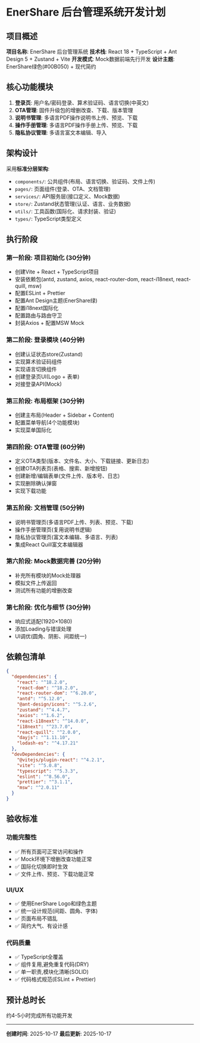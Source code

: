 # EnerShare 后台管理系统开发计划

## 项目概述

**项目名称**: EnerShare 后台管理系统
**技术栈**: React 18 + TypeScript + Ant Design 5 + Zustand + Vite
**开发模式**: Mock数据前端先行开发
**设计主题**: EnerShare绿色(#00B050) + 现代简约

## 核心功能模块

1. **登录页**: 用户名/密码登录、算术验证码、语言切换(中英文)
2. **OTA管理**: 固件升级包的增删改查、下载、版本管理
3. **说明书管理**: 多语言PDF操作说明书上传、预览、下载
4. **操作手册管理**: 多语言PDF操作手册上传、预览、下载
5. **隐私协议管理**: 多语言富文本编辑、导入

## 架构设计

采用**标准分层架构**:
- `components/`: 公共组件(布局、语言切换、验证码、文件上传)
- `pages/`: 页面组件(登录、OTA、文档管理)
- `services/`: API服务层(接口定义、Mock数据)
- `store/`: Zustand状态管理(认证、语言、业务数据)
- `utils/`: 工具函数(国际化、请求封装、验证)
- `types/`: TypeScript类型定义

## 执行阶段

### 第一阶段: 项目初始化 (30分钟)
- 创建Vite + React + TypeScript项目
- 安装依赖包(antd, zustand, axios, react-router-dom, react-i18next, react-quill, msw)
- 配置ESLint + Prettier
- 配置Ant Design主题(EnerShare绿)
- 配置i18next国际化
- 配置路由与路由守卫
- 封装Axios + 配置MSW Mock

### 第二阶段: 登录模块 (40分钟)
- 创建认证状态store(Zustand)
- 实现算术验证码组件
- 实现语言切换组件
- 创建登录页UI(Logo + 表单)
- 对接登录API(Mock)

### 第三阶段: 布局框架 (30分钟)
- 创建主布局(Header + Sidebar + Content)
- 配置菜单导航(4个功能模块)
- 实现菜单国际化

### 第四阶段: OTA管理 (60分钟)
- 定义OTA类型(版本、文件名、大小、下载链接、更新日志)
- 创建OTA列表页(表格、搜索、新增按钮)
- 创建新增/编辑表单(文件上传、版本号、日志)
- 实现删除确认弹窗
- 实现下载功能

### 第五阶段: 文档管理 (50分钟)
- 说明书管理页(多语言PDF上传、列表、预览、下载)
- 操作手册管理页(复用说明书逻辑)
- 隐私协议管理页(富文本编辑、多语言、列表)
- 集成React Quill富文本编辑器

### 第六阶段: Mock数据完善 (20分钟)
- 补充所有模块的Mock处理器
- 模拟文件上传返回
- 测试所有功能的增删改查

### 第七阶段: 优化与细节 (30分钟)
- 响应式适配(1920×1080)
- 添加Loading与错误处理
- UI调优(圆角、阴影、间距统一)

## 依赖包清单

```json
{
  "dependencies": {
    "react": "^18.2.0",
    "react-dom": "^18.2.0",
    "react-router-dom": "^6.20.0",
    "antd": "^5.12.0",
    "@ant-design/icons": "^5.2.6",
    "zustand": "^4.4.7",
    "axios": "^1.6.2",
    "react-i18next": "^14.0.0",
    "i18next": "^23.7.0",
    "react-quill": "^2.0.0",
    "dayjs": "^1.11.10",
    "lodash-es": "^4.17.21"
  },
  "devDependencies": {
    "@vitejs/plugin-react": "^4.2.1",
    "vite": "^5.0.8",
    "typescript": "^5.3.3",
    "eslint": "^8.56.0",
    "prettier": "^3.1.1",
    "msw": "^2.0.11"
  }
}
```

## 验收标准

### 功能完整性
- ✅ 所有页面可正常访问和操作
- ✅ Mock环境下增删改查功能正常
- ✅ 国际化切换即时生效
- ✅ 文件上传、预览、下载功能正常

### UI/UX
- ✅ 使用EnerShare Logo和绿色主题
- ✅ 统一设计规范(间距、圆角、字体)
- ✅ 页面布局不错乱
- ✅ 简约大气、有设计感

### 代码质量
- ✅ TypeScript全覆盖
- ✅ 组件复用,避免重复代码(DRY)
- ✅ 单一职责,模块化清晰(SOLID)
- ✅ 代码格式规范(ESLint + Prettier)

## 预计总时长

约4-5小时完成所有功能开发

---

**创建时间**: 2025-10-17
**最后更新**: 2025-10-17
